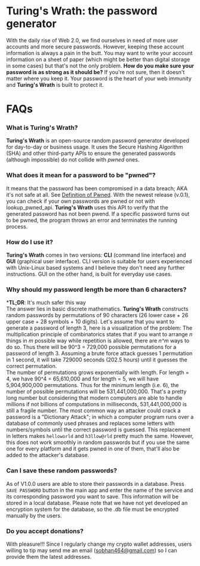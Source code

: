 # Turing's Wrath: the password generator
With the daily rise of Web 2.0, we find ourselves in need of more user accounts and more secure passwords. However, keeping these account information is always a pain in the butt. You may want to write your account information on a sheet of paper (which might be better than digital storage in some cases) but that's not the only problem. **How do you make sure your password is as strong as it should be?** If you're not sure, then it doesn't matter where you keep it. Your password is the heart of your web immunity and **Turing's Wrath** is built to protect it.

# FAQs
### What is Turing's Wrath?
**Turing's Wrath** is an open-source random password generator developed for day-to-day or business usage. It uses the Secure Hashing Algorithm (SHA) and other third-party APIs to ensure the generated passwords (although impossible) do not collide with *pwned* ones.

### What does it mean for a password to be "pwned"?
It means that the password has been compromised in a data breach; AKA it's not safe at all. See [Definition of Pwned](https://www.urbandictionary.com/define.php?term=pwned). With the newest release (v.0.1), you can check if your own passwords are pwned or not with lookup_pwned_api.
**Turing's Wrath** uses this API to verify that the generated password has not been pwend. If a specific password turns out to be pwned, the program throws an error and terminates the running process.

### How do I use it?
**Turing's Wrath** comes in two versions: **CLI** (command line interface) and **GUI** (graphical user interface).
CLI version is suitable for users experienced with Unix-Linux based systems and I believe they don't need any further instructions.
GUI on the other hand, is built for everyday use cases.

### Why should my password length be more than 6 characters?
***TL;DR**: It's much safer this way
\
The answer lies in basic discrete mathematics. **Turing's Wrath** constructs random passwords by permutations of 90 characters (26 lower case + 26 upper case + 28 symbols + 10 digits). Let's assume that you want to generate a password of length 3, here is a visualization of the problem:
The multiplication principle of combinatorics states that if you want to arrange _n_ things in _m_ possible way while repetition is allowed, there are _n^m_ ways to do so. Thus there will be 90^3 = 729,000 possible permutations for a password of length 3. Assuming a brute force attack guesses 1 permutation in 1 second, it will take 729000 seconds (202.5 hours) until it guesses the correct permutation. 
\
The number of permutations grows exponentially with length. For length = 4, we have 90^4 = 65,610,000 and for length = 5, we will have 5,904,900,000 permutations.
Thus for the minimum length (i.e. 6), the number of possible permutations will be 531,441,000,000. That's a pretty long number but considering that modern computers are able to handle millions if not billions of computations in milliseconds, 531,441,000,000 is still a fragile number. The most common way an attacker could crack a password is a "Dictionary Attack"; in which a computer program runs over a database of commonly used phrases and replaces some letters with numbers/symbols until the correct password is guessed. This replacement in letters makes `helloworld` and `h3llow@rld` pretty much the same. However, this does not work smoothly in random passwords but if you use the same one for every platform and it gets pwned in one of them, that'll also be added to the attacker's database.

### Can I save these random passwords?
As of V1.0.0 users are able to store their passwords in a database. Press `SAVE PASSWORD` button in the main app and enter the name of the service and its corresponding password you want to save. This information will be stored in a local database. Please note that we have not yet developed an encryption system for the database, so the .db file must be encrypted manually by the users.

### Do you accept donations?
With pleasure!!! Since I regularly change my crypto wallet addresses, users willing to tip may send me an email (sobhan464@gmail.com) so I can provide them the latest addresses.
